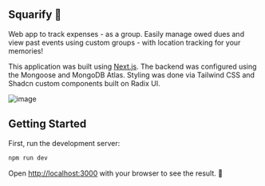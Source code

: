 ## Squarify 💸
Web app to track expenses - as a group. Easily manage owed dues and view past events using custom groups - with location tracking for your memories!


This application was built using [Next.js](https://nextjs.org/). The backend was configured using the Mongoose and MongoDB Atlas. 
Styling was done via Tailwind CSS and Shadcn custom components built on Radix UI. 

![image](https://github.com/mihirtakalkar/Squarify/assets/25570885/c533d29c-2119-4ab6-906d-9ed2c6a42574)


## Getting Started

First, run the development server:

```bash
npm run dev
```

Open [http://localhost:3000](http://localhost:3000) with your browser to see the result. 🚀
